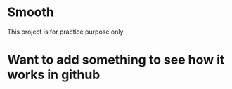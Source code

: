 # Smooth
This project is for practice purpose only
# Want to add something to see how it works in github
